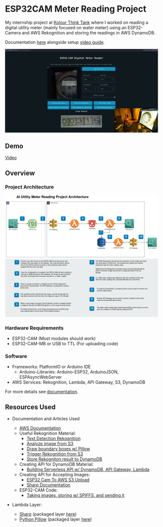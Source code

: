 # ESP32CAM Meter Reading Project
My internship project at [Kolour Think Tank](https://www.kolourthinktank.com/) where I worked on reading a digital utility meter (mainly focused on water meter) using an ESP32-Camera and AWS Rekognition and storing the readings in AWS DynamoDB. 

Documentation [here](./docs/Documentation.md) alongside setup [video guide](https://youtu.be/pHNRqF-2EDg).

![](./assets/images/web-demo.png)

## Demo
[Video](https://youtu.be/pHNRqF-2EDg)
## Overview
### Project Architecture
![](./assets/diagrams/watermeter-project-diagram.png)

### Hardware Requirements
- ESP32-CAM (Most modules should work)
- ESP32-CAM-MB or USB to TTL (For uploading code)

### Software
- Frameworks: PlatformIO or Arduino IDE
    - Arduino-Libraries: Arduino-ESP32, ArduinoJSON, ESPAsyncWebServer
- AWS Services: Rekognition, Lambda, API Gateway, S3, DynamoDB

For more details see [documentation](./docs/Documentation.md).

## Resources Used
- Documentation and Articles Used
    - [AWS Documentation](https://docs.aws.amazon.com/index.html)
    - Useful Rekognition Material:
        - [Text Detection Rekognition](https://docs.aws.amazon.com/rekognition/latest/dg/text-detecting-text-procedure.html)
        - [Analyze image from S3](https://docs.aws.amazon.com/rekognition/latest/dg/images-s3.html)
        - [Draw boundary boxes w/ Pillow](https://docs.aws.amazon.com/rekognition/latest/dg/images-displaying-bounding-boxes.html)
        - [Trigger Rekognition from S3](https://docs.aws.amazon.com/rekognition/latest/dg/images-lambda-s3-tutorial.html)
        - [Store Rekogniton result to DynamoDB](https://docs.aws.amazon.com/rekognition/latest/dg/storage-tutorial.html)
    - Creating API for DynamoDB Material:
        - [Building Serverless API w/ DynamoDB, API Gateway, Lambda](https://www.youtube.com/watch?v=Ut5CkSz6NR0&t=271s)
    - Creating API for Accepting Images:
        - [ESP32 Cam To AWS S3 Upload](https://www.youtube.com/watch?v=FIPkU-gx_kU&t=227s)
        - [Sharp Documentation](https://sharp.pixelplumbing.com/)
    - ESP32-CAM Code:
        - [Taking images, storing w/ SPIFFS, and sending it](https://randomnerdtutorials.com/esp32-cam-take-photo-display-web-server/) 


- Lambda Layer:
    - [Sharp](https://sharp.pixelplumbing.com/) (packaged layer [here](https://github.com/Umkus/lambda-layer-sharp))
    - [Python Pillow](https://pypi.org/project/Pillow/) (packaged layer [here](https://github.com/keithrozario/Klayers/tree/master/deployments/python3.8))
    



